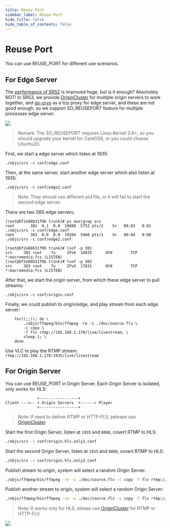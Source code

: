 ```yaml
---
title: Reuse Port
sidebar_label: Reuse Port
hide_title: false
hide_table_of_contents: false
---
```


# Reuse Port

You can use REUSE_PORT for different use scenarios.

## For Edge Server

The [performance of SRS2](https://github.com/ossrs/srs/tree/2.0release#performance) is improved huge, but is it enough?
Absolutely NOT! In SRS3, we provide [OriginCluster](./sample-origin-cluster.md) for multiple origin servers to work together,
and [go-oryx](https://github.com/ossrs/go-oryx) as a tcp proxy for edge server, and these are not good enough, so we support
SO_REUSEPORT feature for multiple processes edge server.

![](/img/doc-guides-reuse-port-001.png)

> Remark: The SO_REUSEPORT requires Linux Kernel 3.9+, so you should upgrade your kernel for CentOS6, or you could choose Ubuntu20.

First, we start a edge server which listen at 1935:

```
./objs/srs -c conf/edge.conf
```

Then, at the same server, start another edge server which also listen at 1935:

```
./objs/srs -c conf/edge2.conf
```

> Note: They should use different pid file, or it will fail to start the second edge server.

There are two SRS edge servers:

```
[root@bf2e88b31f9b trunk]# ps aux|grep srs
root       381  0.1  0.0  19888  5752 pts/2    S+   08:03   0:01 ./objs/srs -c conf/edge.conf
root       383  0.0  0.0  19204  5468 pts/1    S+   08:04   0:00 ./objs/srs -c conf/edge2.conf

[root@bf2e88b31f9b trunk]# lsof -p 381
srs     381 root    7u     IPv6  18835      0t0        TCP *:macromedia-fcs (LISTEN)
[root@bf2e88b31f9b trunk]# lsof -p 383
srs     383 root    7u     IPv6  17831      0t0        TCP *:macromedia-fcs (LISTEN)
```

After that, we start the origin server, from which these edge server to pull streams:

```
./objs/srs -c conf/origin.conf 
```

Finally, we could publish to origin/edge, and play stream from each edge server:

```
    for((;;)); do \
        ./objs/ffmpeg/bin/ffmpeg -re -i ./doc/source.flv \
        -c copy \
        -f flv rtmp://192.168.1.170/live/livestream; \
        sleep 1; \
    done
```

Use VLC to play the RTMP stream: `rtmp://192.168.1.170:1935/live/livestream`

## For Origin Server

You can use REUSE_PORT in Origin Server. Each Origin Server is isolated, only works for HLS:

```
              +-----------------+
Client --->-- + Origin Servers  +------> Player
              +-----------------+
```

> Note: If need to deliver RTMP or HTTP-FLV, pelease use [OriginCluster](./sample-origin-cluster.md).

Start the first Origin Server, listen at `1935` and `8080`, covert RTMP to HLS:

```bash
./objs/srs -c conf/origin.hls.only1.conf
```

Start the second Origin Server, listen at `1935` and `8080`, covert RTMP to HLS:

```bash
./objs/srs -c conf/origin.hls.only2.conf
```

Publish stream to origin, system will select a random Origin Server:

```bash
./objs/ffmpeg/bin/ffmpeg -re -i ./doc/source.flv -c copy -f flv rtmp://localhost/live/livestream1
```

Publish another stream to origin, system will select a random Origin Server:

```bash
./objs/ffmpeg/bin/ffmpeg -re -i ./doc/source.flv -c copy -f flv rtmp://localhost/live/livestream2
```

> Note: It works only for HLS, please use [OriginCluster](./sample-origin-cluster.md) for RTMP or HTTP-FLV.

![](https://ossrs.io/gif/v1/sls.gif?site=ossrs.io&path=/lts/doc/en/v6/reuse-port)


